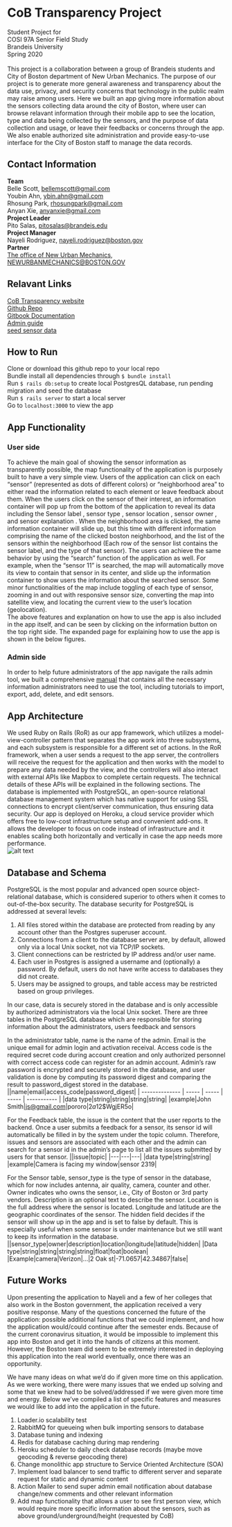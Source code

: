 # CoB Transparency Project
Student Project for <br>
COSI 97A Senior Field Study<br>
Brandeis University<br>
Spring 2020<br>
<br>
This project is a collaboration between a group of Brandeis students and City of Boston department of New Urban Mechanics. The purpose of our project is to generate more general awareness and transparency about the data use, privacy, and security concerns that technology in the public realm may raise among users. Here we built an app giving more information about the sensors collecting data around the city of Boston, where user can browse relavant information through their mobile app to see the location, type and data being collected by the sensors, and the purpose of data collection and usage, or leave their feedbacks or concerns through the app. We also enable authorized site administration and provide easy-to-use interface for the City of Boston staff to manage the data records. 

## Contact Information
**Team**<br>
Belle Scott, bellemscott@gmail.com<br>
Youbin Ahn, ybin.ahn@gmail.com<br>
Rhosung Park, rhosungpark@gmail.com<br>
Anyan Xie, anyanxie@gmail.com<br>
**Project Leader**<br>
Pito Salas, pitosalas@brandeis.edu<br>
**Project Manager**<br>
Nayeli Rodriguez, nayeli.rodriguez@boston.gov<br>
**Partner**<br>
[The office of New Urban Mechanics](https://www.boston.gov/departments/new-urban-mechanics), 	
NEWURBANMECHANICS@BOSTON.GOV

## Relavant Links
[CoB Transparency website](https://cobtransparency.herokuapp.com/)<br>
[Github Repo](https://github.com/youbinaa/CoB_Transparency)<br>
[Gitbook Documentation](https://app.gitbook.com/@cob-transparency/s/cob-transparency/)<br>
[Admin guide](https://docs.google.com/document/d/1iNIg7Y_DgYdD4Bx8kHg7FSPFDEayc_ynuW4JF4oQ0GE/edit)<br>
[seed sensor data](https://docs.google.com/spreadsheets/d/1I0PSo4PdN-8wFFn1vcPod5JvlXPhhZhyePiRVPIcHzI/edit?usp=sharing)

## How to Run
Clone or download this github repo to your local repo<br>
Bundle install all dependencies through `$ bundle install`<br>
Run `$ rails db:setup` to create local PostgresQL database, run pending migration and seed the database<br>
Run `$ rails server` to start a local server<br>
Go to `localhost:3000` to view the app

## App Functionality
### User side
To achieve the main goal of showing the sensor information as transparently possible, the map functionality of the application is purposely built to have a very simple view. Users of the application can click on each “sensor” (represented as dots of different colors) or “neighborhood area” to either read the information related to each element or leave feedback about them. When the users click on the sensor of their interest, an information container will pop up from the bottom of the application to reveal its data including the Sensor label , sensor type , sensor location , sensor owner , and sensor explanation . When the neighborhood area is clicked, the same information container will slide up, but this time with different information comprising the name of the clicked boston neighborhood, and the list of the sensors within the neighborhood (Each row of the sensor list contains the sensor label, and the type of that sensor). The users can achieve the same behavior by using the “search” function of the application as well. For example, when the “sensor 11” is searched, the map will automatically move its view to contain that sensor in its center, and slide up the information container to show users the information about the searched sensor. Some minor functionalities of the map include toggling of each type of sensor, zooming in and out with responsive sensor size, converting the map into satellite view, and locating the current view to the user’s location (geolocation).<br>
The above features and explanation on how to use the app is also included in the app itself, and can be seen by clicking on the information button on the top right side. The expanded page for explaining how to use the app is shown in the below figures.
### Admin side
In order to help future administrators of the app navigate the rails admin tool, we built a comprehensive [manual](https://docs.google.com/document/d/1iNIg7Y_DgYdD4Bx8kHg7FSPFDEayc_ynuW4JF4oQ0GE/edit) that contains all the necessary information administrators need to use the tool, including tutorials to import, export, add, delete, and edit sensors.

## App Architecture
We used Ruby on Rails (RoR) as our app framework, which utilizes a model-view-controller pattern that separates the app work into three subsystems, and each subsystem is responsible for a different set of actions. In the RoR framework, when a user sends a request to the app server, the controllers will receive the request for the application and then works with the model to prepare any data needed by the view, and the controllers will also interact with external APIs like Mapbox to complete certain requests. The technical details of these APIs will be explained in the following sections. The database is implemented with PostgreSQL, an open-source relational database management system which has native support for using SSL connections to encrypt client/server communication, thus ensuring data security. Our app is deployed on Heroku, a cloud service provider which offers free to low-cost infrastructure setup and convenient add-ons. It allows the developer to focus on code instead of infrastructure and it enables scaling both horizontally and vertically in case the app needs more performance.<br>
![alt text](https://lh3.googleusercontent.com/2LA0zHRvzjw32Vm9T56FQBwU6zFtgIjyNIJVQ3__MSTQkCVZdHFjulV2XLdYfrSymkB97C-NVt-bA0dThdrJgH3TTdtdoJahCA3W5teEpTuBQvEySoINITOr5P9JWnVeyRyjTZGK20RNWmNynqaw_0fee4wmO_zDOkxAD6AW8vCcabPzk5VnFS5uqXbqs5WuXHlOKNpiyGwS1vZ-lmC4v8gmJXIuth3gCtsWJStI2qYl1VczVwP4_tD4Q9ox4sbGsoDopBXJEVP_pCznVUPOLPuuN6EaiJ4gfe3GV72kUJNrl5bCcObuM-mQxFKbKh5d2VyxdH_I3OPYiamyrZQzdY6ro_VqmPGWSroW41rzfk9PxvxM4B-TgxvQasXTTUEHJVJvABUQo6Ab3OvTF4LOzsPX0ooS5GvUh5XWwlpI0jAMc_T3z59YOxpcT0v68kslHlGq41M9834pWozIedJiMnoiQP4SVAGErjN75ckPoju5IPD1EyVBox2bRwnPo7H5c16FfoOnw63UjEnbC4G7ycdr271bv6K8phPSRjzsHBPvbNCkQ1EvbguN0Ru1hP5cNN_DOh6a2VUM9nDWrPgyQsdB_CcCOWkeCSIxP-H5l71VdSv9KKWbQinhAH9A83QmkqjWqn0YDkCfzodkp9uK1GvdxagfMIEFlLILC9Bndb-xqhFqcPjhFAAR2_brJg=w741-h441-no?authuser=0 "Transparency app architecture")

## Database and Schema
PostgreSQL is the most popular and advanced open source object-relational database, which is considered superior to others when it comes to out-of-the-box security. The database security for PostgreSQL is addressed at several levels:
1. All files stored within the database are protected from reading by any account other than the Postgres superuser account.
2. Connections from a client to the database server are, by default, allowed only via a local Unix socket, not via TCP/IP sockets. 
3. Client connections can be restricted by IP address and/or user name.
4. Each user in Postgres is assigned a username and (optionally) a password. By default, users do not have write access to databases they did not create.
5. Users may be assigned to groups, and table access may be restricted based on group privileges.

In our case, data is securely stored in the database and is only accessible by authorized administrators via the local Unix socket. There are three tables in the PostgreSQL database which are responsible for storing information about the administrators, users feedback and sensors

In the administrator table, name is the name of the admin. Email is the unique email for admin login and activation receival. Access code is the required secret code during account creation and only authorized personnel with correct access code can register for an admin account. Admin’s raw password is encrypted and securely stored in the database, and user validation is done by computing its password digest and comparing the result to password_digest stored in the database.
||name|email|access_code|password_digest|
| -------------- | ----- | ----- | ----- | ----------- |
|data type|string|string|string|string|
|example|John Smith|js@gmail.com|pororo|$2a$12$WgjER5o|

For the Feedback table, the issue is the content that the user reports to the backend. Once a user submits a feedback for a sensor, its sensor id will automatically be filled in by the system under the topic column. Therefore, issues and sensors are associated with each other and the admin can search for a sensor id in the admin’s page to list all the issues submitted by users for that sensor.
||issue|topic|
|---|---|---|
|data type|string|string|
|example|Camera is facing my window|sensor 2319|

For the Sensor table, sensor_type is the type of sensor in the database, which for now includes antenna, air quality, camera, counter and other. Owner indicates who owns the sensor, i.e., City of Boston or 3rd party vendors. Description is an optional text to describe the sensor. Location is the full address where the sensor is located. Longitude and latitude are the geographic coordinates of the sensor. The hidden field decides if the sensor will show up in the app and is set to false by default. This is especially useful when some sensor is under maintenance but we still want to keep its information in the database. 
||sensor_type|owner|description|location|longitude|latitude|hidden|
|Data type|string|string|string|string|float|foat|boolean|
|Example|camera|Verizon|...|2 Oak st|-71.0657|42.34867|false|

## Future Works
Upon presenting the application to Nayeli and a few of her colleges that also work in the Boston government, the application received a very positive response. Many of the questions concerned the future of the application: possible additional functions that we could implement, and how the application would/could continue after the semester ends. Because of the current coronavirus situation, it would be impossible to implement this app into Boston and get it into the hands of citizens at this moment. However, the Boston team did seem to be extremely interested in deploying this application into the real world eventually, once there was an opportunity. 
	
We have many ideas on what we’d do if given more time on this application. As we were working, there were many issues that we ended up solving and some that we knew had to be solved/addressed if we were given more time and energy. Below we’ve compiled a list of specific features and measures we would like to add into the application in the future. 
1. Loader.io scalability test
2. RabbitMQ for queueing when bulk importing sensors to database
3. Database tuning and indexing
4. Redis for database caching during map rendering
5. Heroku scheduler to daily check database records (maybe move geocoding & reverse geocoding there)
6. Change monolithic app structure to Service Oriented Architecture (SOA)
7. Implement load balancer to send traffic to different server and separate request for static and dynamic content
8. Action Mailer to send super admin email notification about database change/new comments and other relevant information
9. Add map functionality that allows a user to see first person view, which would require more specific information about the sensors, such as above ground/underground/height (requested by CoB)
